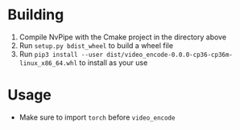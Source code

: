 # Building
1. Compile NvPipe with the Cmake project in the directory above
1. Run `setup.py bdist_wheel` to build a wheel file
1. Run `pip3 install --user dist/video_encode-0.0.0-cp36-cp36m-linux_x86_64.whl` to install as your use

# Usage
* Make sure to import `torch` before `video_encode`
